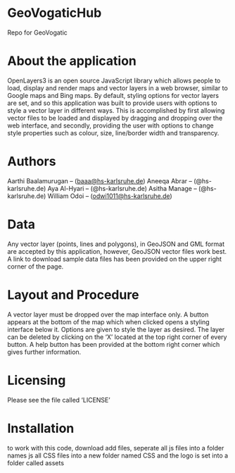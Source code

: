# GeoVogaticHub
Repo for GeoVogatic


# About the application
OpenLayers3 is an open source JavaScript library which allows people to load, display and render maps and vector layers in a web browser, similar to Google maps and Bing maps. 
By default, styling options for vector layers are set, and so this application was built to provide users with options to style a vector layer in different ways. This is accomplished by first allowing vector files to be loaded and displayed by dragging and dropping over the web interface, and secondly, providing the user with options to change style properties such as colour, size, line/border width and transparency.

# Authors
Aarthi Baalamurugan – (baaa@hs-karlsruhe.de)
Aneeqa Abrar – (@hs-karlsruhe.de)
Aya Al-Hyari – (@hs-karlsruhe.de)
Asitha Manage – (@hs-karlsruhe.de)
William Odoi – (odwi1011@hs-karlsruhe.de)

# Data 
Any vector layer (points, lines and polygons), in GeoJSON and GML format are accepted by this application, however, GeoJSON vector files work best. 
A link to download sample data files has been provided on the upper right corner of the page.

# Layout and Procedure
A vector layer must be dropped over the map interface only. 
A button appears at the bottom of the map which when clicked opens a styling interface below it. 
Options are given to style the layer as desired. 
The layer can be deleted by clicking on the ‘X’ located at the top right corner of every button.
A help button has been provided at the bottom right corner which gives further information.

# Licensing
Please see the file called ‘LICENSE’

# Installation
to work with this code, download add files, 
seperate all js files into a folder names js
all CSS files into a new folder named CSS
and the logo is set into a folder called assets
